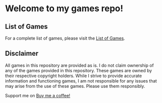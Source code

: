 # Welcome to my games repo!

## List of Games

For a complete list of games, please visit the [List of Games](https://github.com/Xordas/games-repo/games.md).

## Disclaimer

All games in this repository are provided as is. I do not claim ownership of any of the games provided in this repository. These games are owned by their respective copyright holders. While I strive to provide accurate information and functioning games, I am not responsible for any issues that may arise from the use of these games. Please use them responsibly.

Support me on [Buy me a coffee!](https://www.buymeacoffee.com/Xordas)